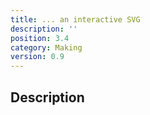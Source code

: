 ```yaml
---
title: ... an interactive SVG
description: ''
position: 3.4
category: Making
version: 0.9
---
```

## Description
